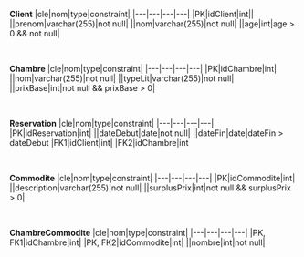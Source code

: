 **Client**
|cle|nom|type|constraint|
|---|---|---|---|
|PK|idClient|int||
||prenom|varchar(255)|not null|
||nom|varchar(255)|not null|
||age|int|age > 0 && not null|

<br>

**Chambre**
|cle|nom|type|constraint|
|---|---|---|---|
|PK|idChambre|int|
||nom|varchar(255)|not null|
||typeLit|varchar(255)|not null|
||prixBase|int|not null && prixBase > 0|

<br>

**Reservation**
|cle|nom|type|constraint|
|---|---|---|---|
|PK|idReservation|int|
||dateDebut|date|not null|
||dateFin|date|dateFin > dateDebut
|FK1|idClient|int|
|FK2|idChambre|int

<br>

**Commodite**
|cle|nom|type|constraint|
|---|---|---|---|
|PK|idCommodite|int|
||description|varchar(255)|not null|
||surplusPrix|int|not null && surplusPrix > 0|

<br>

**ChambreCommodite**
|cle|nom|type|constraint|
|---|---|---|---|
|PK, FK1|idChambre|int|
|PK, FK2|idCommodite|int|
||nombre|int|not null|